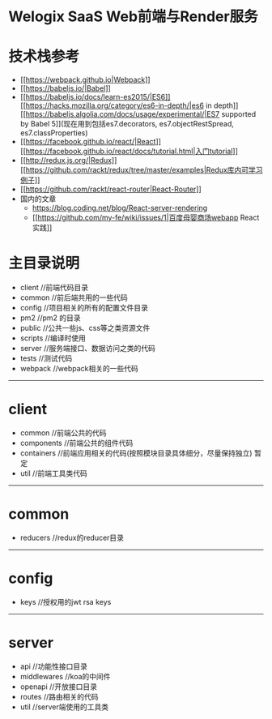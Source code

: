 Welogix SaaS Web前端与Render服务
===================
技术栈参考
=====
  * [[https://webpack.github.io|Webpack]]
  * [[https://babeljs.io/|Babel]]
  * [[https://babeljs.io/docs/learn-es2015/|ES6]] [[https://hacks.mozilla.org/category/es6-in-depth/|es6 in depth]] [[https://babeljs.algolia.com/docs/usage/experimental/|ES7 supported by Babel 5]](现在用到包括es7.decorators, es7.objectRestSpread, es7.classProperties)
  * [[https://facebook.github.io/react/|React]] [[https://facebook.github.io/react/docs/tutorial.html|入门tutorial]]
  * [[http://redux.js.org/|Redux]]  [[https://github.com/rackt/redux/tree/master/examples|Redux库内可学习例子]]
  * [[https://github.com/rackt/react-router|React-Router]]
  * 国内的文章
    - https://blog.coding.net/blog/React-server-rendering
    - [[https://github.com/my-fe/wiki/issues/1|百度母婴商场webapp React实践]]

主目录说明
=====
  * client        //前端代码目录
  * common        //前后端共用的一些代码
  * config        //项目相关的所有的配置文件目录
  * pm2           //pm2 的目录
  * public        //公共一些js、css等之类资源文件
  * scripts       //编译时使用
  * server        //服务端接口、数据访问之类的代码
  * tests         //测试代码
  * webpack       //webpack相关的一些代码

------------------------------------

client
======
  * common        //前端公共的代码
  * components    //前端公共的组件代码
  * containers    //前端应用相关的代码(按照模块目录具体细分，尽量保持独立)  暂定
  * util          //前端工具类代码


------------------------------------

common
======
  * reducers      //redux的reducer目录

------------------------------------

config
======
  * keys         //授权用的jwt rsa keys

------------------------------------

server
======
  * api          //功能性接口目录
  * middlewares  //koa的中间件
  * openapi      //开放接口目录
  * routes       //路由相关的代码
  * util         //server端使用的工具类
